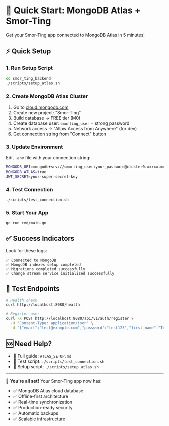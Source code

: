 # 🚀 Quick Start: MongoDB Atlas + Smor-Ting

Get your Smor-Ting app connected to MongoDB Atlas in 5 minutes!

## ⚡ Quick Setup

### 1. Run Setup Script
```bash
cd smor_ting_backend
./scripts/setup_atlas.sh
```

### 2. Create MongoDB Atlas Cluster
1. Go to [cloud.mongodb.com](https://cloud.mongodb.com)
2. Create new project: "Smor-Ting"
3. Build database → FREE tier (M0)
4. Create database user: `smorting_user` + strong password
5. Network access → "Allow Access from Anywhere" (for dev)
6. Get connection string from "Connect" button

### 3. Update Environment
Edit `.env` file with your connection string:
```bash
MONGODB_URI=mongodb+srv://smorting_user:your_password@cluster0.xxxxx.mongodb.net/smor_ting?retryWrites=true&w=majority
MONGODB_ATLAS=true
JWT_SECRET=your-super-secret-key
```

### 4. Test Connection
```bash
./scripts/test_connection.sh
```

### 5. Start Your App
```bash
go run cmd/main.go
```

## ✅ Success Indicators

Look for these logs:
```
✅ Connected to MongoDB
✅ MongoDB indexes setup completed
✅ Migrations completed successfully
✅ Change stream service initialized successfully
```

## 🔗 Test Endpoints

```bash
# Health check
curl http://localhost:8080/health

# Register user
curl -X POST http://localhost:8080/api/v1/auth/register \
  -H "Content-Type: application/json" \
  -d '{"email":"test@example.com","password":"test123","first_name":"Test","last_name":"User"}'
```

## 🆘 Need Help?

- 📖 Full guide: `ATLAS_SETUP.md`
- 🧪 Test script: `./scripts/test_connection.sh`
- 🔧 Setup script: `./scripts/setup_atlas.sh`

---

🎉 **You're all set!** Your Smor-Ting app now has:
- ✅ MongoDB Atlas cloud database
- ✅ Offline-first architecture
- ✅ Real-time synchronization
- ✅ Production-ready security
- ✅ Automatic backups
- ✅ Scalable infrastructure 